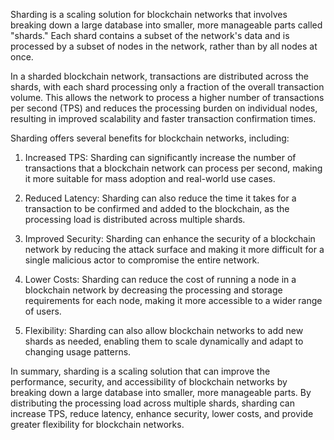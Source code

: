 

Sharding is a scaling solution for blockchain networks that involves breaking down a large database into smaller, more manageable parts called "shards." Each shard contains a subset of the network's data and is processed by a subset of nodes in the network, rather than by all nodes at once.

In a sharded blockchain network, transactions are distributed across the shards, with each shard processing only a fraction of the overall transaction volume. This allows the network to process a higher number of transactions per second (TPS) and reduces the processing burden on individual nodes, resulting in improved scalability and faster transaction confirmation times.

Sharding offers several benefits for blockchain networks, including:

   1. Increased TPS: Sharding can significantly increase the number of transactions that a blockchain network can process per second, making it more suitable for mass adoption and real-world use cases.

   2. Reduced Latency: Sharding can also reduce the time it takes for a transaction to be confirmed and added to the blockchain, as the processing load is distributed across multiple shards.

   3. Improved Security: Sharding can enhance the security of a blockchain network by reducing the attack surface and making it more difficult for a single malicious actor to compromise the entire network.

   4. Lower Costs: Sharding can reduce the cost of running a node in a blockchain network by decreasing the processing and storage requirements for each node, making it more accessible to a wider range of users.

   5. Flexibility: Sharding can also allow blockchain networks to add new shards as needed, enabling them to scale dynamically and adapt to changing usage patterns.

In summary, sharding is a scaling solution that can improve the performance, security, and accessibility of blockchain networks by breaking down a large database into smaller, more manageable parts. By distributing the processing load across multiple shards, sharding can increase TPS, reduce latency, enhance security, lower costs, and provide greater flexibility for blockchain networks.
